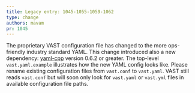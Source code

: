 ```yaml
---
title: Legacy entry: 1045-1055-1059-1062
type: change
authors: mavam
pr: 1045
---
```


The proprietary VAST configuration file has changed to the more ops-friendly
industry standard YAML. This change introduced also a new dependency:
[yaml-cpp](https://github.com/jbeder/yaml-cpp) version 0.6.2 or greater. The
top-level `vast.yaml.example` illustrates how the new YAML config looks like.
Please rename existing configuration files from `vast.conf` to `vast.yaml`.
VAST still reads `vast.conf` but will soon only look for `vast.yaml` or
`vast.yml` files in available configuration file paths.
